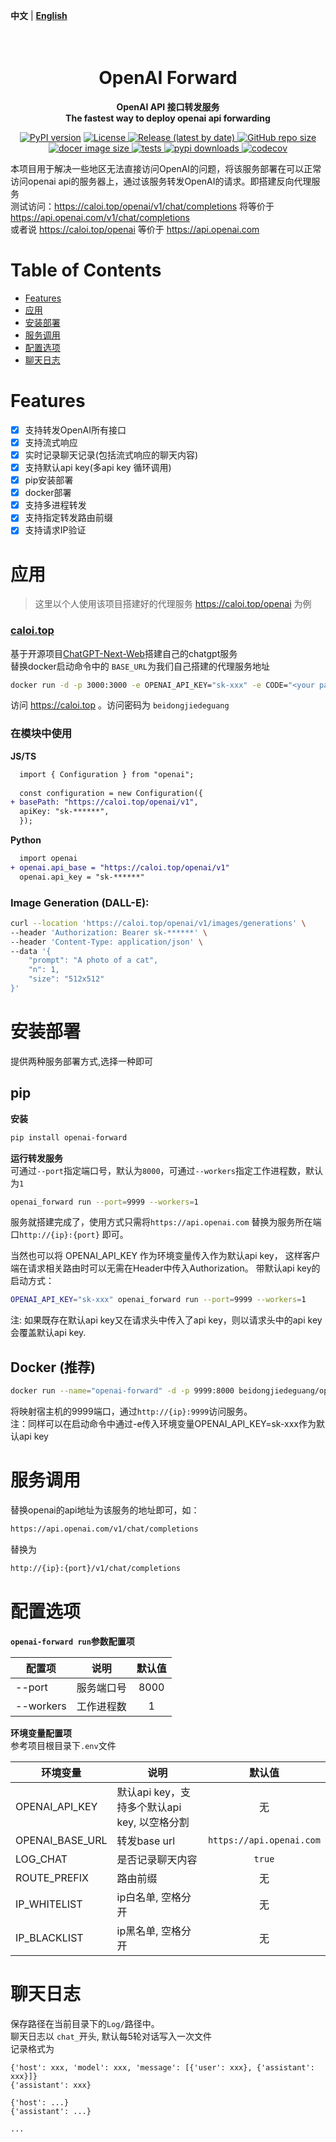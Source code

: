 **中文** | [**English**](./README_EN.md)

<h1 align="center">
    <br>
    OpenAI Forward
    <br>
</h1>
<p align="center">
    <b> OpenAI API 接口转发服务 <br/>
    The fastest way to deploy openai api forwarding </b>
</p>

<p align="center">
    <a href="https://pypi.org/project/openai-forward/"><img src="https://img.shields.io/pypi/v/openai-forward?color=brightgreen" alt="PyPI version" ></a>
    <a href="https://github.com/beidongjiedeguang/openai-forward/blob/main/LICENSE">
        <img alt="License" src="https://img.shields.io/github/license/beidongjiedeguang/openai-forward.svg?color=blue&style=flat-square">
    </a>
    <a href="https://github.com/beidongjiedeguang/openai-forward/releases">
        <img alt="Release (latest by date)" src="https://img.shields.io/github/v/release/beidongjiedeguang/openai-forward">
    </a>
    <a href="https://github.com/beidongjiedeguang/openai-forward">
        <img alt="GitHub repo size" src="https://img.shields.io/github/repo-size/beidongjiedeguang/openai-forward">
    </a>
    <a href="https://hub.docker.com/r/beidongjiedeguang/openai-forward">
        <img alt="docer image size" src="https://img.shields.io/docker/image-size/beidongjiedeguang/openai-forward?style=flat&label=docker image">
    </a>
    <a href="https://github.com/beidongjiedeguang/openai-forward/actions/workflows/run_tests.yaml">
        <img alt="tests" src="https://img.shields.io/github/actions/workflow/status/beidongjiedeguang/openai-forward/run_tests.yml?label=tests">
    </a>
    <a href="https://pypi.org/project/openai_forward/">
        <img alt="pypi downloads" src="https://img.shields.io/pypi/dm/openai_forward">
    </a>
    <a href="https://codecov.io/gh/beidongjiedeguang/openai-forward">
        <img alt="codecov" src="https://codecov.io/gh/beidongjiedeguang/openai-forward/branch/dev/graph/badge.svg">
    </a>
</p>



本项目用于解决一些地区无法直接访问OpenAI的问题，将该服务部署在可以正常访问openai
api的服务器上，通过该服务转发OpenAI的请求。即搭建反向代理服务  
测试访问：https://caloi.top/openai/v1/chat/completions 将等价于 https://api.openai.com/v1/chat/completions  
或者说 https://caloi.top/openai 等价于 https://api.openai.com 

# Table of Contents

- [Features](#Features)
- [应用](#应用)
- [安装部署](#安装部署)
- [服务调用](#服务调用)
- [配置选项](#配置选项)
- [聊天日志](#聊天日志)

# Features

- [x] 支持转发OpenAI所有接口
- [x] 支持流式响应
- [x] 实时记录聊天记录(包括流式响应的聊天内容)
- [x] 支持默认api key(多api key 循环调用)
- [x] pip安装部署
- [x] docker部署
- [x] 支持多进程转发
- [x] 支持指定转发路由前缀
- [x] 支持请求IP验证

# 应用

> 这里以个人使用该项目搭建好的代理服务 https://caloi.top/openai 为例

### [caloi.top](https://caloi.top)
基于开源项目[ChatGPT-Next-Web](https://github.com/Yidadaa/ChatGPT-Next-Web)搭建自己的chatgpt服务  
替换docker启动命令中的 `BASE_URL`为我们自己搭建的代理服务地址

```bash
docker run -d -p 3000:3000 -e OPENAI_API_KEY="sk-xxx" -e CODE="<your password>" -e BASE_URL="caloi.top/openai" yidadaa/chatgpt-next-web
```
访问 https://caloi.top 。访问密码为 `beidongjiedeguang`

### 在模块中使用
**JS/TS**

```diff
  import { Configuration } from "openai";
  
  const configuration = new Configuration({
+ basePath: "https://caloi.top/openai/v1",
  apiKey: "sk-******",
  });
```

**Python**

```diff
  import openai
+ openai.api_base = "https://caloi.top/openai/v1"
  openai.api_key = "sk-******"
```

### Image Generation (DALL-E):

```bash
curl --location 'https://caloi.top/openai/v1/images/generations' \
--header 'Authorization: Bearer sk-******' \
--header 'Content-Type: application/json' \
--data '{
    "prompt": "A photo of a cat",
    "n": 1,
    "size": "512x512"
}'
```


# 安装部署

提供两种服务部署方式,选择一种即可

## pip 

**安装**

```bash
pip install openai-forward
```

**运行转发服务**  
可通过`--port`指定端口号，默认为`8000`，可通过`--workers`指定工作进程数，默认为`1`

```bash
openai_forward run --port=9999 --workers=1
```

服务就搭建完成了，使用方式只需将`https://api.openai.com` 替换为服务所在端口`http://{ip}:{port}` 即可。

当然也可以将 OPENAI_API_KEY 作为环境变量传入作为默认api key， 这样客户端在请求相关路由时可以无需在Header中传入Authorization。
带默认api key的启动方式：

```bash
OPENAI_API_KEY="sk-xxx" openai_forward run --port=9999 --workers=1
```

注: 如果既存在默认api key又在请求头中传入了api key，则以请求头中的api key会覆盖默认api key.

## Docker (推荐)

```bash
docker run --name="openai-forward" -d -p 9999:8000 beidongjiedeguang/openai-forward:latest 
```

将映射宿主机的9999端口，通过`http://{ip}:9999`访问服务。  
注：同样可以在启动命令中通过-e传入环境变量OPENAI_API_KEY=sk-xxx作为默认api key

# 服务调用

替换openai的api地址为该服务的地址即可，如：

```bash
https://api.openai.com/v1/chat/completions
```

替换为

```bash
http://{ip}:{port}/v1/chat/completions
```

# 配置选项

**`openai-forward run`参数配置项**

| 配置项       | 说明 | 默认值 |
|-----------| --- | :---: |
| --port    | 服务端口号 | 8000 |
| --workers | 工作进程数 | 1 |

**环境变量配置项**  
参考项目根目录下`.env`文件

| 环境变量            | 说明                             |           默认值            |
|-----------------|--------------------------------|:------------------------:|
| OPENAI_API_KEY  | 默认api key，支持多个默认api key, 以空格分割 |            无             |
| OPENAI_BASE_URL | 转发base url                     | `https://api.openai.com` |
| LOG_CHAT        | 是否记录聊天内容                       |          `true`          |
| ROUTE_PREFIX    | 路由前缀                           |            无             |
| IP_WHITELIST    | ip白名单, 空格分开                    |           无            |
| IP_BLACKLIST    | ip黑名单, 空格分开                    |           无            | 


# 聊天日志
保存路径在当前目录下的`Log/`路径中。  
聊天日志以 `chat_`开头, 默认每5轮对话写入一次文件    
记录格式为
```text
{'host': xxx, 'model': xxx, 'message': [{'user': xxx}, {'assistant': xxx}]}
{'assistant': xxx}

{'host': ...}
{'assistant': ...}

...
```
